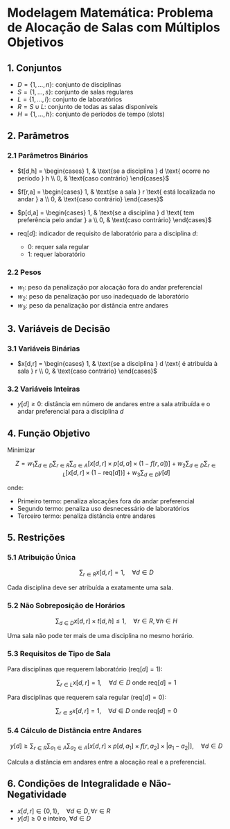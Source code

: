 # Modelagem Matemática: Problema de Alocação de Salas com Múltiplos Objetivos

## 1. Conjuntos

- $D = \{1, \dots, n\}$: conjunto de disciplinas
- $S = \{1, \dots, s\}$: conjunto de salas regulares
- $L = \{1, \dots, l\}$: conjunto de laboratórios
- $R = S \cup L$: conjunto de todas as salas disponíveis
- $H = \{1, \dots, h\}$: conjunto de períodos de tempo (slots)

## 2. Parâmetros

### 2.1 Parâmetros Binários

- $t[d,h] = \begin{cases} 1, & \text{se a disciplina } d \text{ ocorre no período } h \\ 0, & \text{caso contrário} \end{cases}$

- $f[r,a] = \begin{cases} 1, & \text{se a sala } r \text{ está localizada no andar } a \\ 0, & \text{caso contrário} \end{cases}$

- $p[d,a] = \begin{cases} 1, & \text{se a disciplina } d \text{ tem preferência pelo andar } a \\ 0, & \text{caso contrário} \end{cases}$

- $\text{req}[d]$: indicador de requisito de laboratório para a disciplina $d$:
   - 0: requer sala regular
   - 1: requer laboratório

### 2.2 Pesos

- $w_1$: peso da penalização por alocação fora do andar preferencial
- $w_2$: peso da penalização por uso inadequado de laboratório
- $w_3$: peso da penalização por distância entre andares

## 3. Variáveis de Decisão

### 3.1 Variáveis Binárias

- $x[d,r] = \begin{cases} 1, & \text{se a disciplina } d \text{ é atribuída à sala } r \\ 0, & \text{caso contrário} \end{cases}$

### 3.2 Variáveis Inteiras

- $y[d] \geq 0$: distância em número de andares entre a sala atribuída e o andar preferencial para a disciplina $d$

## 4. Função Objetivo

Minimizar

$$
Z = w_1 \sum_{d \in D} \sum_{r \in R} \sum_{a \in A} \left[ x[d,r] \times p[d,a] \times (1 - f[r,a]) \right] + w_2 \sum_{d \in D} \sum_{r \in L} \left[ x[d,r] \times (1 - \text{req}[d]) \right] + w_3 \sum_{d \in D} y[d]
$$

onde:
- Primeiro termo: penaliza alocações fora do andar preferencial
- Segundo termo: penaliza uso desnecessário de laboratórios
- Terceiro termo: penaliza distância entre andares

## 5. Restrições

### 5.1 Atribuição Única

$$
\sum_{r \in R} x[d,r] = 1, \quad \forall d \in D
$$

Cada disciplina deve ser atribuída a exatamente uma sala.

### 5.2 Não Sobreposição de Horários

$$
\sum_{d \in D} x[d,r] \times t[d,h] \leq 1, \quad \forall r \in R, \forall h \in H
$$

Uma sala não pode ter mais de uma disciplina no mesmo horário.

### 5.3 Requisitos de Tipo de Sala

Para disciplinas que requerem laboratório ($\text{req}[d] = 1$):

$$
\sum_{r \in L} x[d,r] = 1, \quad \forall d \in D \text{ onde } \text{req}[d] = 1
$$

Para disciplinas que requerem sala regular ($\text{req}[d] = 0$):

$$
\sum_{r \in S} x[d,r] = 1, \quad \forall d \in D \text{ onde } \text{req}[d] = 0
$$

### 5.4 Cálculo de Distância entre Andares

$$
y[d] \geq \sum_{r \in R} \sum_{a_1 \in A} \sum_{a_2 \in A} \left[ x[d,r] \times p[d,a_1] \times f[r,a_2] \times |a_1 - a_2| \right], \quad \forall d \in D
$$

Calcula a distância em andares entre a alocação real e a preferencial.

## 6. Condições de Integralidade e Não-Negatividade

- $x[d,r] \in \{0,1\}, \quad \forall d \in D, \forall r \in R$
- $y[d] \geq 0$ e inteiro, $\forall d \in D$

